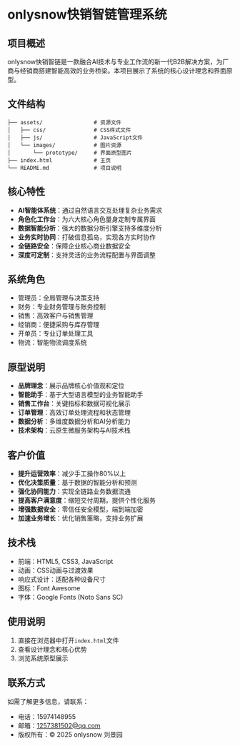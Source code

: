 # onlysnow快销智链管理系统

## 项目概述

onlysnow快销智链是一款融合AI技术与专业工作流的新一代B2B解决方案，为厂商与经销商搭建智能高效的业务桥梁。本项目展示了系统的核心设计理念和界面原型。

## 文件结构

```
├── assets/                # 资源文件
│   ├── css/               # CSS样式文件
│   ├── js/                # JavaScript文件
│   └── images/            # 图片资源
│       └── prototype/     # 界面原型图片
├── index.html             # 主页
└── README.md              # 项目说明
```

## 核心特性

- **AI智能体系统**：通过自然语言交互处理复杂业务需求
- **角色化工作台**：为六大核心角色量身定制专属界面
- **数据智能分析**：强大的数据分析引擎支持多维度分析
- **业务实时协同**：打破信息孤岛，实现各方实时协作
- **全链路安全**：保障企业核心商业数据安全
- **深度可定制**：支持灵活的业务流程配置与界面调整

## 系统角色

- 管理员：全局管理与决策支持
- 财务：专业财务管理与账务控制
- 销售：高效客户与销售管理
- 经销商：便捷采购与库存管理
- 开单员：专业订单处理工具
- 物流：智能物流调度系统

## 原型说明

- **品牌理念**：展示品牌核心价值观和定位
- **智能助手**：基于大型语言模型的业务智能助手
- **销售工作台**：关键指标和数据可视化展示
- **订单管理**：高效订单处理流程和状态管理
- **数据分析**：多维度数据分析和AI分析能力
- **技术架构**：云原生微服务架构与AI技术栈

## 客户价值

- **提升运营效率**：减少手工操作80%以上
- **优化决策质量**：基于数据的智能分析和预测
- **强化协同能力**：实现全链路业务数据流通
- **提高客户满意度**：缩短交付周期，提供个性化服务
- **增强数据安全**：零信任安全模型，端到端加密
- **加速业务增长**：优化销售策略，支持业务扩展

## 技术栈

- 前端：HTML5, CSS3, JavaScript
- 动画：CSS动画与过渡效果
- 响应式设计：适配各种设备尺寸
- 图标：Font Awesome
- 字体：Google Fonts (Noto Sans SC)

## 使用说明

1. 直接在浏览器中打开`index.html`文件
2. 查看设计理念和核心优势
3. 浏览系统原型展示

## 联系方式

如需了解更多信息，请联系：

- 电话：15974148955
- 邮箱：1257381502@qq.com
- 版权所有：© 2025 onlysnow 刘景园